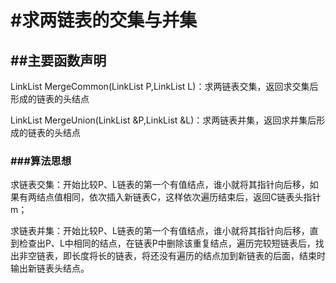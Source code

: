# #求两链表的交集与并集

## ##主要函数声明

LinkList MergeCommon(LinkList P,LinkList L)：求两链表交集，返回求交集后形成的链表的头结点

LinkList MergeUnion(LinkList &P,LinkList &L)：求两链表并集，返回求并集后形成的链表的头结点

### ###算法思想

求链表交集：开始比较P、L链表的第一个有值结点，谁小就将其指针向后移，如果有两结点值相同，依次插入新链表C，这样依次遍历结束后，返回C链表头指针m；

求链表并集：开始比较P、L链表的第一个有值结点，谁小就将其指针向后移，直到检查出P、L中相同的结点，在链表P中删除该重复结点，遍历完较短链表后，找出非空链表，即长度将长的链表，将还没有遍历的结点加到新链表的后面，结束时输出新链表头结点。


